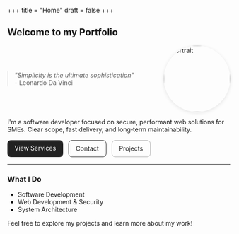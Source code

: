 +++
title = "Home"
draft = false
+++

<h2 class="site-title">Welcome to my Portfolio</h2>

<div style="display: flex; align-items: center; gap: 2rem; flex-wrap: wrap;">
  <blockquote class="main-quote" style="margin: 0; flex: 1;">
    <em>"Simplicity is the ultimate sophistication"</em><br>
    <span>- Leonardo Da Vinci</span>
  </blockquote>
  <img src="/photos/portrait.jpg" alt="Portrait" width="150" height="150" style="width: 150px; height: 150px; object-fit: cover; border-radius: 50%; box-shadow: 0 2px 8px rgba(0,0,0,0.1);">
</div>

I'm a software developer focused on secure, performant web solutions for SMEs. Clear scope, fast delivery, and long‑term maintainability.

<div style="margin: 1rem 0; display:flex; gap:.75rem; flex-wrap:wrap">
  <a class="btn" href="/services/" style="padding:.6rem 1rem; border-radius:.5rem; background:#222; color:#fff; text-decoration:none">View Services</a>
  <a class="btn" href="/contact/" style="padding:.6rem 1rem; border-radius:.5rem; border:1px solid #222; color:#222; text-decoration:none">Contact</a>
  <a class="btn" href="/other-projects/" style="padding:.6rem 1rem; border-radius:.5rem; border:1px solid #aaa; color:#222; text-decoration:none">Projects</a>
  
</div>

---

### What I Do
- Software Development
- Web Development & Security
- System Architecture

Feel free to explore my projects and learn more about my work!

